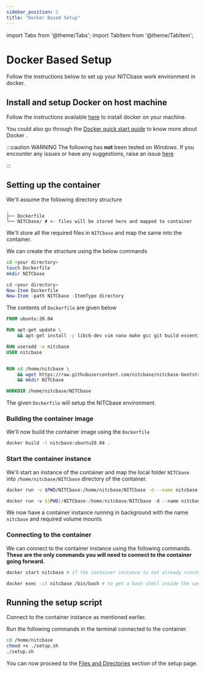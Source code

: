 ```yaml
---
sidebar_position: 2
title: "Docker Based Setup"
---
```


import Tabs from '@theme/Tabs';
import TabItem from '@theme/TabItem';

# Docker Based Setup

Follow the instructions below to set up your NITCbase work environment in docker.

## Install and setup Docker on host machine

Follow the instructions available [here](https://docs.docker.com/get-docker/) to install docker on your machine.

You could also go through the [Docker quick start quide](https://docs.docker.com/get-started/) to know more about Docker .

:::caution WARNING
The following has **not** been tested on _Windows_.
If you encounter any issues or have any suggestions, raise an issue [here](https://github.com/nitcbase/nitcbase.github.io/issues/new)

:::

## Setting up the container

We'll assume the following directory structure

```plaintext
.
├── Dockerfile
└── NITCbase/ # <- files will be stored here and mapped to container
```

We'll store all the required files in `NITCbase` and map the same into the container.

We can create the structure using the below commands

<Tabs>
<TabItem value='unix/linux' label="Unix/Linux" default>

```bash
cd <your directory>
touch Dockerfile
mkdir NITCbase
```

</TabItem>
<TabItem value='windows' label="Windows">

```powershell
cd <your directory>
New-Item Dockerfile
New-Item -path NITCbase -ItemType directory
```

</TabItem>
</Tabs>

The contents of `Dockerfile` are given below

```Dockerfile
FROM ubuntu:20.04

RUN apt-get update \
    && apt-get install -y libc6-dev vim nano make gcc git build-essential

RUN useradd -m nitcbase
USER nitcbase


RUN cd /home/nitcbase \
    && wget https://raw.githubusercontent.com/nitcbase/nitcbase-bootstrap/main/setup.sh \
	&& mkdir NITCbase

WORKDIR /home/nitcbase/NITCbase
```

The given `Dockerfile` will setup the NITCbase environment.

### Building the container image

We'll now build the container image using the `Dockerfile`

```bash
docker build -t nitcbase:ubuntu20.04 .
```

### Start the container instance

We'll start an instance of the container and map the local folder `NITCbase` into `/home/nitcbase/NITCbase` directory of the container.

<Tabs>
<TabItem value='unix/linux' label="Unix/Linux" default>

```bash
docker run -v $PWD/NITCbase:/home/nitcbase/NITCbase -d --name nitcbase -i nitcbase:ubuntu20.04
```

</TabItem>
<TabItem value='windows' label="Windows">

```powershell
docker run -v ${PWD}/NITCbase:/home/nitcbase/NITCbase -d --name nitcbase -i nitcbase:ubuntu20.04
```

</TabItem>
</Tabs>

We now have a container instance running in background with the name `nitcbase` and required volume mounts

### Connecting to the container

We can connect to the container instance using the following commands.
**These are the only commands you will need to connect to the container going forward.**

```bash
docker start nitcbase # if the container instance is not already running

docker exec -it nitcbase /bin/bash # to get a bash shell inside the container
```

## Running the setup script

Connect to the container instance as mentioned earlier.

Run the following commands in the terminal connected to the container.

```bash
cd /home/nitcbase
chmod +x ./setup.sh
./setup.sh
```

You can now proceed to the [Files and Directories](./Installation%20Guidelines.md#files-and-directories) section of the setup page.
